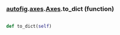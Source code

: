 ### [autofig](autofig.md).[axes](autofig.axes.md).[Axes](autofig.axes.Axes.md).to_dict (function)


```py

def to_dict(self)

```


